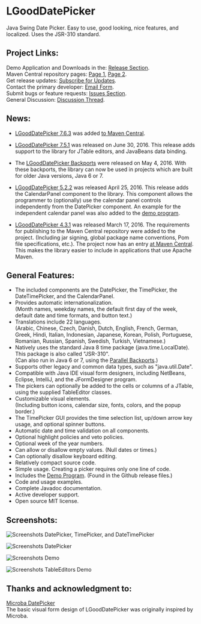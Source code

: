 # LGoodDatePicker
Java Swing Date Picker. Easy to use, good looking, nice features, and localized. Uses the JSR-310 standard. 

## Project Links:
Demo Application and Downloads in the: [Release Section](https://github.com/LGoodDatePicker/LGoodDatePicker/releases).  
Maven Central repository pages: <a target="_blank" href="http://search.maven.org/#search%7Cga%7C1%7Ca%3A%22LGoodDatePicker%22">Page 1</a>, <a target="_blank" href="http://mvnrepository.com/artifact/com.github.lgooddatepicker/LGoodDatePicker">Page 2</a>.<br>
Get release updates: <a href="https://feedburner.google.com/fb/a/mailverify?uri=LGoodDatePickerUpdates&amp;loc=en_US">Subscribe for Updates</a>.<br>
Contact the primary developer: [Email Form](http://www.emailmeform.com/builder/form/ZQcYut4393).  
Submit bugs or feature requests: [Issues Section](https://github.com/LGoodDatePicker/LGoodDatePicker/issues).  
General Discussion: [Discussion Thread](https://github.com/LGoodDatePicker/LGoodDatePicker/issues/2).  

## News:

* [LGoodDatePicker 7.6.3](https://github.com/LGoodDatePicker/LGoodDatePicker/releases) was added [to Maven Central](http://search.maven.org/#search%7Cga%7C1%7Ca%3A%22LGoodDatePicker%22).

* [LGoodDatePicker 7.5.1](https://github.com/LGoodDatePicker/LGoodDatePicker/releases) was released on June 30, 2016. This release adds support to the library for JTable editors, and JavaBeans data binding.

* The [LGoodDatePicker Backports](https://github.com/LGoodDatePicker/LGoodDatePicker/releases/tag/Backports) were released on May 4, 2016. With these backports, the library can now be used in projects which are built for older Java versions, Java 6 or 7. 

* [LGoodDatePicker 5.2.2](https://github.com/LGoodDatePicker/LGoodDatePicker/releases) was released April 25, 2016. This release adds the CalendarPanel component to the library. This component allows the programmer to (optionally) use the calendar panel controls independently from the DatePicker component. An example for the independent calendar panel was also added to the [demo program](https://github.com/LGoodDatePicker/LGoodDatePicker/releases).

* [LGoodDatePicker 4.3.1](https://github.com/LGoodDatePicker/LGoodDatePicker/releases) was released March 17, 2016. The requirements for publishing to the Maven Central repository were added to the project. (Including jar signing, global package name conventions, Pom file specifications, etc.). The project now has an entry [at Maven Central](http://search.maven.org/#search%7Cga%7C1%7Ca%3A%22LGoodDatePicker%22). This makes the library easier to include in applications that use Apache Maven.

## General Features:
* The included components are the DatePicker, the TimePicker, the DateTimePicker, and the CalendarPanel.
* Provides automatic internationalization.  
(Month names, weekday names, the default first day of the week, default date and time formats, and button text.)
* Translations include 22 languages.  
(Arabic, Chinese, Czech, Danish, Dutch, English, French, German, Greek, Hindi, Italian, Indonesian, Japanese, Korean, Polish, Portuguese, Romanian, Russian, Spanish, Swedish, Turkish, Vietnamese.)
* Natively uses the standard Java 8 time package (java.time.LocalDate). This package is also called "JSR-310".<br/>
(Can also run in Java 6 or 7, using the [Parallel Backports](https://github.com/LGoodDatePicker/LGoodDatePicker/releases/tag/Backports).) 
* Supports other legacy and common data types, such as "java.util.Date".
* Compatible with Java IDE visual form designers, including NetBeans, Eclipse, IntelliJ, and the JFormDesigner program.
* The pickers can optionally be added to the cells or columns of a JTable, using the supplied TableEditor classes.
* Customizable visual elements.  
(Including button icons, calendar size, fonts, colors, and the popup border.)
* The TimePicker GUI provides the time selection list, up/down arrow key usage, and optional spinner buttons. 
* Automatic date and time validation on all components.
* Optional highlight policies and veto policies.
* Optional week of the year numbers.
* Can allow or disallow empty values. (Null dates or times.)
* Can optionally disallow keyboard editing. 
* Relatively compact source code.
* Simple usage. Creating a picker requires only one line of code.
* Includes the [Demo Program](https://github.com/LGoodDatePicker/LGoodDatePicker/releases). (Found in the Github release files.)
* Code and usage examples.
* Complete Javadoc documentation.
* Active developer support. 
* Open source MIT license.

## Screenshots:

![Screenshots DatePicker, TimePicker, and DateTimePicker](/Site/ScreenShots/LGoodDatePicker_DatePicker_TimePicker_And_DateTimePicker.png?raw=true "")

![Screenshots DatePicker](/Site/ScreenShots/LGoodDatePicker_Screenshots_1_FullSize.png?raw=true "")

![Screenshots Demo](/Site/ScreenShots/DemoProgramScreenshot1.png?raw=true "") 

![Screenshots TableEditors Demo](/Site/ScreenShots/TableEditorsDemoScreenshot1.png?raw=true "") 
    
## Thanks and acknowledgment to:

[Microba DatePicker](https://github.com/tdbear/microba)  
The basic visual form design of LGoodDatePicker was originally inspired by Microba.
